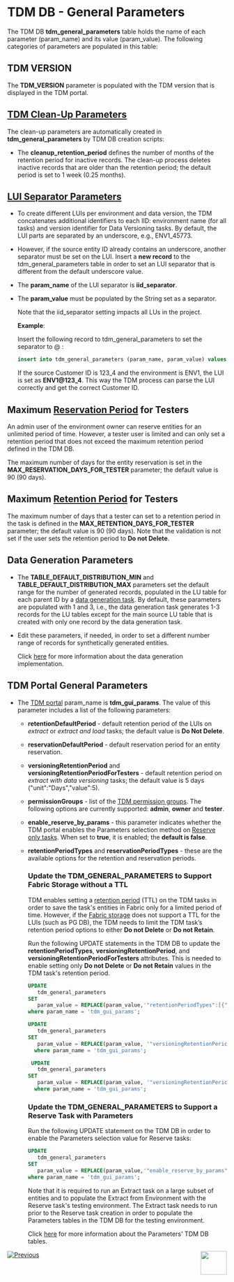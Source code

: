 # TDM DB - General Parameters

The TDM DB **tdm_general_parameters** table holds the name of each parameter (param_name) and its value (param_value). The following categories of parameters are populated in this table:

## TDM VERSION

The **TDM_VERSION** parameter is populated with the TDM version that is displayed in the TDM portal.

## [TDM Clean-Up Parameters](/articles/TDM/tdm_architecture/06_tdmdb_cleanup_process.md) 

The clean-up parameters are automatically created in **tdm_general_parameters** by TDM DB creation scripts:

- The **cleanup_retention_period** defines the number of months of the retention period for inactive records. The clean-up process deletes inactive records that are older than the retention period; the default period is set to 1 week (0.25 months).

## [LUI Separator Parameters](/articles/TDM/tdm_implementation/01_tdm_set_instance_per_env_and_version.md)  

- To create different LUIs per environment and data version, the TDM concatenates additional identifiers to each IID: environment name (for all tasks) and version identifier for Data Versioning tasks. By default, the LUI parts are separated by an underscore, e.g., ENV1_45773.
- However, if the source entity ID already contains an underscore, another separator must be set on the LUI. Insert a **new record** to the tdm_general_parameters table in order to set an LUI separator that is different from the default underscore value.
      
- The **param_name** of the LUI separator is **iid_separator**.  

- The **param_value** must be populated by the String set as a separator.  

  Note that the iid_separator setting impacts all LUs in the project.

  **Example**:

  Insert the following record to tdm_general_parameters to set the separator to @ : 

  ```sql
  insert into tdm_general_parameters (param_name, param_value) values ('iid_separator', '@');
  ```

  If the source Customer ID is 123_4 and the environment is ENV1, the LUI is set as **ENV1@123_4**. This way the TDM process can parse the LUI correctly and get the correct Customer ID.
  

## Maximum [Reservation Period](/articles/TDM/tdm_architecture/08_entity_reservation.md) for Testers

An admin user of the environment owner can reserve entities for an unlimited period of time. However, a tester user is limited and can only set a retention period that does not exceed the maximum retention period defined in the TDM DB. 

The maximum number of days for the entity reservation is set in the **MAX_RESERVATION_DAYS_FOR_TESTER** parameter; the default value is 90 (90 days).

## Maximum [Retention Period](/articles/TDM/tdm_gui/16_extract_task.md#retention-period) for Testers

The maximum number of days that a tester can set to a retention period in the task is defined in the **MAX_RETENTION_DAYS_FOR_TESTER** parameter; the default value is 90 (90 days). Note that the validation is not set if the user sets the retention period to **Do not Delete**.

## Data Generation Parameters

- The **TABLE_DEFAULT_DISTRIBUTION_MIN** and **TABLE_DEFAULT_DISTRIBUTION_MAX** parameters set the default range for the number of generated records, populated in the LU table for each parent ID by a [data generation task](/articles/TDM/tdm_gui/16a_generate_task.md). By default, these parameters are populated with 1 and 3, i.e., the data generation task generates 1-3 records for the LU tables except for the main source LU table that is created with only one record by the data generation task.
- Edit these parameters, if needed, in order to set a different number range of records for synthetically generated entities.

  Click [here](/articles/TDM/tdm_implementation/16_tdm_data_generation_implementation.md) for more information about the data generation implementation.

## TDM Portal General Parameters

- The [TDM portal](/articles/TDM/tdm_gui/01_tdm_gui_overview.md) param_name is **tdm_gui_params**. The value of this parameter includes a list of the following parameters:
  
  - **retentionDefaultPeriod** - default retention period of the LUIs on *extract* or *extract and load* tasks; the default value is **Do Not Delete**.
  
  - **reservationDefaultPeriod** - default reservation period for an entity reservation.
  
  - **versioningRetentionPeriod** and **versioningRetentionPeriodForTesters** - default retention period on *extract with data versioning* tasks; the default value is 5 days ("unit":"Days","value":5).
  
  - **permissionGroups** - list of the [TDM permission groups](/articles/TDM/tdm_gui/02a_permission_group_mapping_window.md). The following options are currently supported: **admin**, **owner** and **tester**.
  
  - **enable_reserve_by_params** - this parameter indicates whether the TDM portal enables the Parameters selection method on [Reserve only tasks](/articles/TDM/tdm_gui/20_reserve_only_task.md). When set to **true**, it is enabled; the **default is false**.
  
  - **retentionPeriodTypes** and **reservationPeriodTypes** - these are the available options for the retention and reservation periods.
  
    ### Update the TDM_GENERAL_PARAMETERS to Support Fabric Storage without a TTL
  
    TDM enables setting a [retention period](/articles/TDM/tdm_gui/16_extract_task.md#retention-period) (TTL) on the TDM tasks in order to save the task's entities in Fabric only for a limited period of time. However, if the [Fabric storage](/articles/32_LU_storage/01_LU_storage_overview.md) does not support a TTL for the LUIs (such as PG DB), the TDM needs to limit the TDM task’s retention period options to either **Do not Delete** or **Do not Retain**.
    
    Run the following UPDATE statements in the TDM DB to update the **retentionPeriodTypes**, **versioningRetentionPeriod**, and **versioningRetentionPeriodForTesters** attributes. This is needed to enable setting only **Do not Delete** or **Do not Retain** values in the TDM task's retention period.
    
    ```sql
    UPDATE 
       tdm_general_parameters
    SET 
       param_value = REPLACE(param_value,'"retentionPeriodTypes":[{"name":"Minutes","units":0.00069444444},{"name":"Hours","units":0.04166666666},{"name":"Days","units":1},{"name":"Weeks","units":7},{"name":"Years","units":365}]', '"retentionPeriodTypes":[]')  
    where param_name = 'tdm_gui_params'; 
    
    UPDATE 
       tdm_general_parameters
    SET 
       param_value = REPLACE(param_value, '"versioningRetentionPeriod":{"units":"Days","value":5,"allow_doNotDelete":True}',  '"versioningRetentionPeriod":{"units":"Do Not Delete","value":-1,"allow_doNotDelete":True}')
      where param_name = 'tdm_gui_params'; 
    
     UPDATE 
       tdm_general_parameters
    SET 
       param_value = REPLACE(param_value, '"versioningRetentionPeriodForTesters":"versioningRetentionPeriodForTesters":{"units":"Days","value":5,"allow_doNotDelete":False}',  '"versioningRetentionPeriodForTesters":{"units":"Do Not Delete","value":-1,"allow_doNotDelete":True}')
      where param_name = 'tdm_gui_params'; 
    ```
    
    
    
    ### Update the TDM_GENERAL_PARAMETERS to Support a Reserve Task with Parameters 
    
    Run the following UPDATE statement on the TDM DB in order to enable the Parameters selection value for Reserve tasks: 
    
    ```sql
    UPDATE 
       tdm_general_parameters
    SET 
       param_value = REPLACE(param_value,'"enable_reserve_by_params":False','"enable_reserve_by_params":true') 
    where param_name = 'tdm_gui_params'; 
    ```
    
    Note that it is required to run an Extract task on a large subset of entities and to populate the Extract from Environment with the Reserve task's testing environment. The Extract task needs to run prior to the Reserve task creation in order to populate the Parameters tables in the TDM DB for the testing environment.
    
    Click [here](/articles/TDM/tdm_architecture/07_tdm_parameters_handling.md) for more information about the Parameters' TDM DB tables. 
  
  
  
  

[![Previous](/articles/images/Previous.png)](01_tdm_installation.md)[<img align="right" width="60" height="54" src="/articles/images/Next.png">](03_tdm_fabric_credentials.md)
